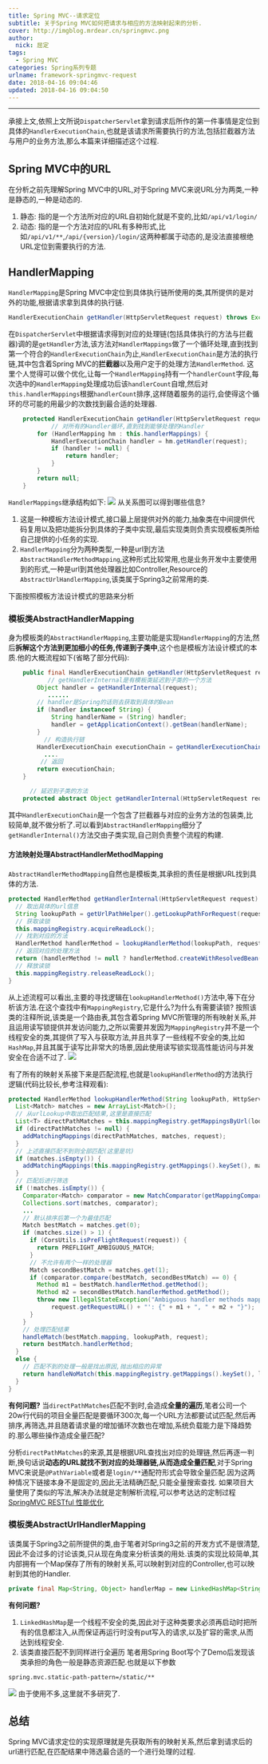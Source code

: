 ```yaml
---
title: Spring MVC--请求定位
subtitle: 关于Spring MVC如何把请求与相应的方法映射起来的分析.
cover: http://imgblog.mrdear.cn/springmvc.png
author: 
  nick: 屈定
tags:
  - Spring MVC
categories: Spring系列专题
urlname: framework-springmvc-request
date: 2018-04-16 09:04:46
updated: 2018-04-16 09:04:50
---
```

<!-- toc -->
- - - - -

承接上文,依照上文所说`DispatcherServlet`拿到请求后所作的第一件事情是定位到具体的`HandlerExecutionChain`,也就是该请求所需要执行的方法,包括拦截器方法与用户的业务方法,那么本篇来详细描述这个过程.

## Spring MVC中的URL
在分析之前先理解Spring MVC中的URL,对于Spring MVC来说URL分为两类,一种是静态的,一种是动态的.
1. 静态: 指的是一个方法所对应的URL自初始化就是不变的,比如`/api/v1/login/`
2. 动态: 指的是一个方法对应的URL有多种形式,比如`/api/v1/**`,`/api/{version}/login/`这两种都属于动态的,是没法直接根绝URL定位到需要执行的方法.

## HandlerMapping
`HandlerMapping`是Spring MVC中定位到具体执行链所使用的类,其所提供的是对外的功能,根据请求拿到具体的执行链.
```java
HandlerExecutionChain getHandler(HttpServletRequest request) throws Exception;
```
在`DispatcherServlet`中根据请求得到对应的处理链(包括具体执行的方法与拦截器)调的是`getHandler`方法,该方法对`HandlerMappings`做了一个循环处理,直到找到第一个符合的`HandlerExecutionChain`为止,`HandlerExecutionChain`是方法的执行链,其中包含着Spring MVC的**拦截器**以及用户定于的处理方法`HandlerMethod`.
这里个人觉得可以做个优化,让每一个`HandlerMapping`持有一个`handlerCount`字段,每次选中的`HandlerMapping`处理成功后该`handlerCount`自增,然后对`this.handlerMappings`根据`handlerCount`排序,这样随着服务的运行,会使得这个循环的尽可能的用最少的次数找到最合适的处理器.
```java
	protected HandlerExecutionChain getHandler(HttpServletRequest request) throws Exception {
            // 对所有的Handler循环,直到找到能够处理的Handler
		for (HandlerMapping hm : this.handlerMappings) {
			HandlerExecutionChain handler = hm.getHandler(request);
			if (handler != null) {
				return handler;
			}
		}
		return null;
	}
```
`HandlerMappings`继承结构如下:
![](http://imgblog.mrdear.cn/1523693617.png?imageMogr2/thumbnail/!100p)
从关系图可以得到哪些信息?
1. 这是一种模板方法设计模式,接口最上层提供对外的能力,抽象类在中间提供代码复用以及把功能拆分到具体的子类中实现,最后实现类则负责实现模板类所给自己提供的小任务的实现.
2. `HandlerMapping`分为两种类型,一种是url到方法`AbstractHandlerMethodMapping`,这种形式比较常用,也是业务开发中主要使用到的形式,一种是url到其他处理器比如Controller,Resource的`AbstractUrlHandlerMapping`,该类属于Spring3之前常用的类.

下面按照模板方法设计模式的思路来分析

### 模板类AbstractHandlerMapping
身为模板类的`AbstractHandlerMapping`,主要功能是实现`HandlerMapping`的方法,然后**拆解这个方法到更加细小的任务,传递到子类中**,这个也是模板方法设计模式的本质.他的大概流程如下(省略了部分代码):
```java
	public final HandlerExecutionChain getHandler(HttpServletRequest request) throws Exception {
           // getHandlerInternal是有模板类延迟到子类的一个方法
		Object handler = getHandlerInternal(request);
           ......
		// handler是Spring的话则去获取到具体的Bean
		if (handler instanceof String) {
			String handlerName = (String) handler;
			handler = getApplicationContext().getBean(handlerName);
		}
          // 构造执行链
		HandlerExecutionChain executionChain = getHandlerExecutionChain(handler, request);
          ....
         // 返回
		return executionChain;
	}

      // 延迟到子类的方法
	protected abstract Object getHandlerInternal(HttpServletRequest request) throws Exception;
```
其中`HandlerExecutionChain`是一个包含了拦截器与对应的业务方法的包装类,比较简单,就不做分析了.可以看到`AbstractHandlerMapping`细分了`getHandlerInternal()`方法交由子类实现,自己则负责整个流程的构建.

#### 方法映射处理AbstractHandlerMethodMapping
`AbstractHandlerMethodMapping`自然也是模板类,其承担的责任是根据URL找到具体的方法.
```java
protected HandlerMethod getHandlerInternal(HttpServletRequest request) throws Exception {
  // 取出具体的url信息
  String lookupPath = getUrlPathHelper().getLookupPathForRequest(request);
  // 获取读锁
  this.mappingRegistry.acquireReadLock();
  // 找到对应的方法
  HandlerMethod handlerMethod = lookupHandlerMethod(lookupPath, request);
  // 返回对应的处理方法
  return (handlerMethod != null ? handlerMethod.createWithResolvedBean() : null);
  // 释放读锁
  this.mappingRegistry.releaseReadLock();
}
```
从上述流程可以看出,主要的寻找逻辑在`lookupHandlerMethod()`方法中,等下在分析该方法.在这个查找中有`MappingRegistry`,它是什么?为什么有需要读锁?
按照该类的注释所说,该类是一个路由表,其包含着Spring MVC所管理的所有映射关系,并且运用读写锁提供并发访问能力,之所以需要并发因为`MappingRegistry`并不是一个线程安全的类,其提供了写入与获取方法,并且共享了一些线程不安全的类,比如`HashMap`,并且其属于读写比非常大的场景,因此使用读写锁实现高性能访问与并发安全在合适不过了.
![](http://imgblog.mrdear.cn/1523697076.png?imageMogr2/thumbnail/!100p)

有了所有的映射关系接下来是匹配流程,也就是`lookupHandlerMethod`的方法执行逻辑(代码比较长,参考注释观看):
```java
protected HandlerMethod lookupHandlerMethod(String lookupPath, HttpServletRequest request) throws Exception {
  List<Match> matches = new ArrayList<Match>();
  // 从urlLookup中取出匹配结果,这里是直接匹配
  List<T> directPathMatches = this.mappingRegistry.getMappingsByUrl(lookupPath);
  if (directPathMatches != null) {
    addMatchingMappings(directPathMatches, matches, request);
  }
  // 上述直接匹配不到则全部匹配(这里是坑)
  if (matches.isEmpty()) {
    addMatchingMappings(this.mappingRegistry.getMappings().keySet(), matches, request);
  }
  // 匹配后进行筛选
  if (!matches.isEmpty()) {
    Comparator<Match> comparator = new MatchComparator(getMappingComparator(request));
    Collections.sort(matches, comparator);
    ...
    // 默认排序后第一个为最佳匹配
    Match bestMatch = matches.get(0);
    if (matches.size() > 1) {
      if (CorsUtils.isPreFlightRequest(request)) {
        return PREFLIGHT_AMBIGUOUS_MATCH;
      }
      // 不允许有两个一样的处理器
      Match secondBestMatch = matches.get(1);
      if (comparator.compare(bestMatch, secondBestMatch) == 0) {
        Method m1 = bestMatch.handlerMethod.getMethod();
        Method m2 = secondBestMatch.handlerMethod.getMethod();
        throw new IllegalStateException("Ambiguous handler methods mapped for HTTP path '" +
            request.getRequestURL() + "': {" + m1 + ", " + m2 + "}");
      }
    }
    // 处理匹配结果
    handleMatch(bestMatch.mapping, lookupPath, request);
    return bestMatch.handlerMethod;
  }
  else {
    // 匹配不到的处理一般是找出原因,抛出相应的异常
    return handleNoMatch(this.mappingRegistry.getMappings().keySet(), lookupPath, request);
  }
}
```
**有何问题?**
当`directPathMatches`匹配不到时,会造成**全量的遍历**,笔者公司一个20w行代码的项目全量匹配是要循环300次,每一个URL方法都要试试匹配,然后再排序,再筛选,并且随着请求量的增加循环次数也在增加,系统负载能力是下降趋势的.那么哪些操作造成全量匹配?

分析`directPathMatches`的来源,其是根据URL查找出对应的处理链,然后再逐一判断,换句话说**动态的URL就找不到对应的处理器链,从而造成全量匹配**,对于Spring MVC来说是`@PathVariable`或者是`login/**`通配符形式会导致全量匹配.因为这两种情况下链接本身不是固定的,因此无法精确匹配,只能全量搜索查找.
如果项目大量使用了类似的写法,解决办法就是定制解析流程,可以参考达达的定制过程[SpringMVC RESTful 性能优化](https://tech.imdada.cn/2015/12/23/springmvc-restful-optimize/)

### 模板类AbstractUrlHandlerMapping
该类属于Spring3之前所提供的类,由于笔者对Spring3之前的开发方式不是很清楚,因此不会过多的讨论该类,只从现在角度来分析该类的用处.该类的实现比较简单,其内部拥有一个Map保存了所有的映射关系,可以映射到对应的Controller,也可以映射到其他的Handler.
```java
private final Map<String, Object> handlerMap = new LinkedHashMap<String, Object>();
```
**有何问题?**
1. `LinkedHashMap`是一个线程不安全的类,因此对于这种类要求必须再启动时把所有的信息都注入,从而保证再运行时没有put写入的请求,以及扩容的需求,从而达到线程安全.
2. 该类直接匹配不到同样进行全遍历
笔者用Spring Boot写个了Demo后发现该类承担的角色一般是静态资源匹配.也就是以下参数
```txt
spring.mvc.static-path-pattern=/static/**
```
![](http://imgblog.mrdear.cn/1523700503.png?imageMogr2/thumbnail/!100p)
由于使用不多,这里就不多研究了.

## 总结
Spring MVC请求定位的实现原理就是先获取所有的映射关系,然后拿到请求后的url进行匹配,在匹配结果中筛选最合适的一个进行处理的过程.